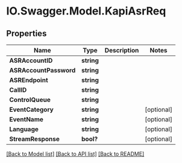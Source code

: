 # IO.Swagger.Model.KapiAsrReq
## Properties

Name | Type | Description | Notes
------------ | ------------- | ------------- | -------------
**ASRAccountID** | **string** |  | 
**ASRAccountPassword** | **string** |  | 
**ASREndpoint** | **string** |  | 
**CallID** | **string** |  | 
**ControlQueue** | **string** |  | 
**EventCategory** | **string** |  | [optional] 
**EventName** | **string** |  | [optional] 
**Language** | **string** |  | [optional] 
**StreamResponse** | **bool?** |  | [optional] 

[[Back to Model list]](../README.md#documentation-for-models) [[Back to API list]](../README.md#documentation-for-api-endpoints) [[Back to README]](../README.md)

